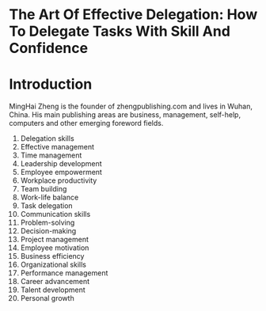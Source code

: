 # The Art Of Effective Delegation: How To Delegate Tasks With Skill And Confidence

# Introduction



MingHai Zheng is the founder of zhengpublishing.com and lives in Wuhan, China. His main publishing areas are business, management, self-help, computers and other emerging foreword fields.



1. Delegation skills
2. Effective management
3. Time management
4. Leadership development
5. Employee empowerment
6. Workplace productivity
7. Team building
8. Work-life balance
9. Task delegation
10. Communication skills
11. Problem-solving
12. Decision-making
13. Project management
14. Employee motivation
15. Business efficiency
16. Organizational skills
17. Performance management
18. Career advancement
19. Talent development
20. Personal growth

